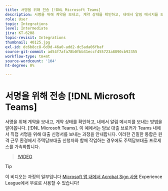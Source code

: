 ```yaml
---
title: 서명을 위해 전송 [!DNL Microsoft Teams]
description: 서명을 위해 계약을 보내고, 계약 상태를 확인하고, 내에서 알림 메시지를 보내는 방법을 알아봅니다. [!DNL Microsoft Teams]
role: User
topic: Integrations
level: Intermediate
jira: KT-6208
topic-revisit: Integrations
thumbnail: 40125.jpg
exl-id: dc6b8cc8-6d9d-46a0-add2-dc5ada06fbaf
source-git-commit: ad54f7afa78b0fbb31eccf455723a8890cb92355
workflow-type: tm+mt
source-wordcount: '104'
ht-degree: 0%

---
```


# 서명을 위해 전송 [!DNL Microsoft Teams]

서명을 위해 계약을 보내고, 계약 상태를 확인하고, 내에서 알림 메시지를 보내는 방법을 알아봅니다. [!DNL Microsoft Teams]. 이 예에서는 담보 대출 브로커가 Teams 내에서 직접 서명을 위해 대출 신청서를 보내는 과정을 안내합니다. 이러한 긴밀한 통합은 원격 근무 환경에서 주택담보대출 신청자와 함께 작업하는 경우에도 주택담보대출 프로세스를 가속화합니다.

>[!VIDEO](https://video.tv.adobe.com/v/346545?quality=12&learn=on&hidetitle=true)

>[!TIP]
>
>이 비디오는 과정의 일부입니다 [Microsoft 앱 내에서 Acrobat Sign 사용](https://experienceleague.adobe.com/?recommended=Sign-U-1-2020.2) Experience League에서 무료로 사용할 수 있습니다!
